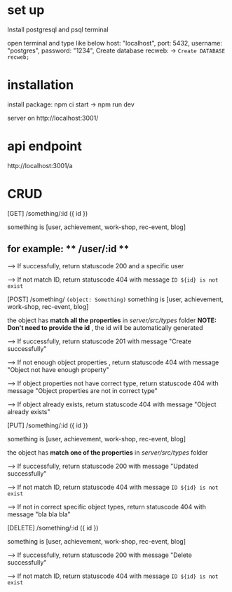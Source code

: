 # set up
Install postgresql and psql terminal

open terminal and type like below
  host: "localhost",
  port: 5432,
  username: "postgres",
  password: "1234",
Create database recweb: -> `Create DATABASE recweb;`

# installation 
install package: npm ci
start -> npm run dev

server on http://localhost:3001/

# api endpoint
http://localhost:3001/a

# CRUD 
[GET] /something/:id ({ id })

something is [user, achievement, work-shop, rec-event, blog]

## for example:     **  /user/:id  **

--> If successfully, return statuscode 200 and a specific user

-->  If not match ID, return statuscode 404 with message `ID ${id} is not exist`

[POST] /something/     `(object: Something)`
something is [user, achievement, work-shop, rec-event, blog]

    
the object has **match all the properties** in *server/src/types* folder
**NOTE: Don't need to provide the id** , the id will be automatically generated

--> If successfully, return statuscode 201 with message "Create successfully"

--> If not enough object properties , return statuscode 404 with message "Object not have enough property"

--> If object properties not have correct type, return statuscode 404 with message "Object properties are not in correct type"

--> If object already exists, return statuscode 404 with message "Object already exists"

[PUT] /something/:id ({ id })

something is [user, achievement, work-shop, rec-event, blog]

the object has **match one of the properties** in *server/src/types* folder

--> If successfully, return statuscode 200 with message "Updated successfully"

--> If not match ID, return statuscode 404 with message `ID ${id} is not exist`

--> If not in correct specific object types, return statuscode 404 with message "bla bla bla"


[DELETE] /something/:id ({ id })

something is [user, achievement, work-shop, rec-event, blog]

--> If successfully, return statuscode 200 with message "Delete successfully"

--> If not match ID, return statuscode 404 with message `ID ${id} is not exist`
